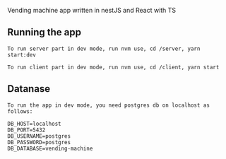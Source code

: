 Vending machine app written in nestJS and React with TS

## Running the app
```
To run server part in dev mode, run nvm use, cd /server, yarn start:dev

To run client part in dev mode, run nvm use, cd /client, yarn start
```

## Datanase
```
To run the app in dev mode, you need postgres db on localhost as follows:

DB_HOST=localhost
DB_PORT=5432
DB_USERNAME=postgres
DB_PASSWORD=postgres
DB_DATABASE=vending-machine
```

